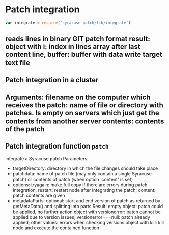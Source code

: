 # Patch integration  
```javascript
var integrate = require('syracuse-patch/lib/integrate')  
```

reads lines in binary GIT patch format
result: object with i: index in lines array after last content line, buffer: buffer with data
write target text file
------------
## Patch integration in a cluster
Arguments: filename on the computer which receives the patch: name of file or directory with patches. Is empty on servers which just get the contents from another server 
           contents: contents of the patch
-------------
## Patch integration function `patch`
integrate a Syracuse patch
Parameters:
- targetDirectory: directory in which the file changes should take place
- patchdata: name of patch file (may only contain a single Syracuse patch) or contents of patch (when option 'content' is set)
- options: tryagain: make full copy if there are errors during patch integration; restart: restart node after integrating the patch; content: patch contents are given
- metadataParts: optional: start and end version of patch as returned by getMetaData() and splitting into parts
Result: empty object: patch could be applied, no further action
        object with versionerror: patch cannot be applied due to version issues; versionerror===null: patch already applied; other values: errors when checking versions
        object with kill: kill node and execute the contained function
